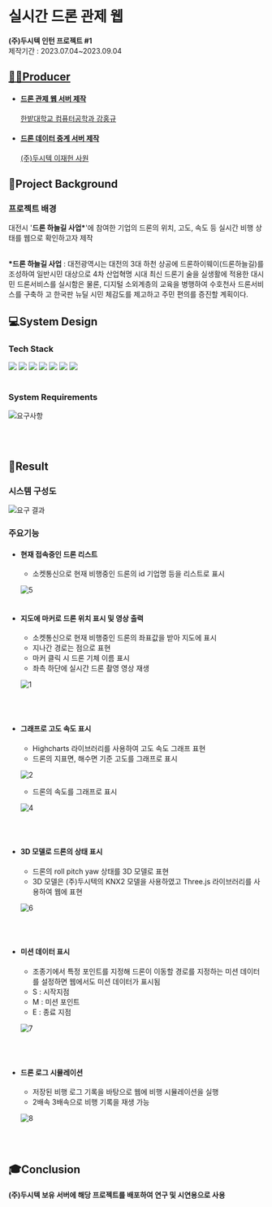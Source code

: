 # 실시간 드론 관제 웹
**(주)두시텍 인턴 프로젝트 #1**
<br>
제작기간 : 2023.07.04~2023.09.04

## <u>👨‍🔧Producer
- #### 드론 관제 웹 서버 제작
	한밭대학교 컴퓨터공학과 강홍규
- #### 드론 데이터 중계 서버 제작
	(주)두시텍 이재헌 사원
	

## </u> 🧐Project Background
<h3>프로젝트 배경</h3>
  대전시 '<strong>드론 하늘길 사업*</strong>'에 참여한 기업의 드론의 위치, 고도, 속도 등 실시간 비행 상태를 웹으로 확인하고자 제작
  <br>
  <br>

   <strong>*드론 하늘길 사업</strong> : 대전광역시는 대전의 3대 하천 상공에 드론하이웨이(드론하늘길)를 조성하여 일반시민 대상으로 4차 산업혁명 시대 최신 드론기
술을 실생활에 적용한 대시민 드론서비스를 실시함은 물론, 디지털 소외계층의 교육을 병행하여 수호천사 드론서비스를 구축하
고 한국판 뉴딜 시민 체감도를 제고하고 주민 편의를 증진할 계획이다.

  
## 💻System Design

<h3> Tech Stack </h3>
<div align="left">
	<img src="https://img.shields.io/badge/Java-007396?style=flat&logo=Conda-Forge&logoColor=white" />
	<img src="https://img.shields.io/badge/Python-3776AB?style=flat&logo=Python&logoColor=white">
	<img src="https://img.shields.io/badge/Spring-6DB33F?style=flat&logo=Spring&logoColor=white" />
	<img src="https://img.shields.io/badge/Gradle-02303A?style=flat&logo=gradle&logoColor=white" />
  <img src="https://img.shields.io/badge/Intellij%20IDE-000000?style=flat&logo=intellijidea&logoColor=white" />
	<img src="https://img.shields.io/badge/Tomcat-F8DC75?style=flat&logo=ApacheTomcat&logoColor=white" />
	<img src="https://img.shields.io/badge/GitHub-181717?style=flat&logo=GitHub&logoColor=white" />
</div>
<br>

### System Requirements
   
![요구사항](https://github.com/hk1776/droneInfo/assets/77769783/2c852ebc-18cd-436f-8712-b2b42f97ee24)

<br><br>
## 📲Result
   ### 시스템 구성도
![요구 결과](https://github.com/hk1776/droneInfo/assets/77769783/10cf44f3-8e62-4068-9d68-470b8302577d)

   ### 주요기능
   - #### 현재 접속중인 드론 리스트
      - 소켓통신으로 현재 비행중인 드론의 id 기업명 등을 리스트로 표시<br>
     
       ![5](https://github.com/hk1776/droneInfo/assets/77769783/8bfeca32-aebb-4dfa-a885-d8201a0c2812)
<br><br>

   - #### 지도에 마커로 드론 위치 표시 및 영상 출력
      - 소켓통신으로 현재 비행중인 드론의 좌표값을 받아 지도에 표시
      - 지나간 경로는 점으로 표현
      - 마커 클릭 시 드론 기체 이름 표시
      - 좌측 하단에 실시간 드론 촬영 영상 재생 <br>
      
      ![1](https://github.com/hk1776/droneInfo/assets/77769783/f935a7e5-4ca9-4bfe-b2f6-2ba86a9a6716)

<br><br>
     
   - #### 그래프로 고도 속도 표시

      - Highcharts 라이브러리를 사용하여 고도 속도 그래프 표현
      - 드론의 지표면, 해수면 기준 고도를 그래프로 표시
   
      ![2](https://github.com/hk1776/droneInfo/assets/77769783/3cfb6eec-5458-491b-a774-42751c702c1d)

      - 드론의 속도를 그래프로 표시
   
      ![4](https://github.com/hk1776/droneInfo/assets/77769783/fd5d855a-eb41-4d6f-9e20-d62d1a980237)



<br><br>


   - #### 3D 모델로 드론의 상태 표시
      - 드론의 roll pitch yaw 상태를 3D 모델로 표현
      - 3D 모델은 (주)두시텍의 KNX2 모델을 사용하였고 Three.js 라이브러리를 사용하여 웹에 표현 <br>

   
      ![6](https://github.com/hk1776/droneInfo/assets/77769783/47d66bdd-4e55-4660-b339-4a65dcab0f8a)



<br><br>

  - #### 미션 데이터 표시
      - 조종기에서 특정 포인트를 지정해 드론이 이동할 경로를 지정하는 미션 데이터를 설정하면 웹에서도 미션 데이터가 표시됨
      - S : 시작지점
      - M : 미션 포인트
      - E : 종료 지점 <br>
         
      ![7](https://github.com/hk1776/droneInfo/assets/77769783/6cf2e03e-a9df-4396-a0dd-a598ff8ad723)


<br><br>

  - #### 드론 로그 시뮬레이션
      - 저장된 비행 로그 기록을 바탕으로 웹에 비행 시뮬레이션을 실행
      - 2배속 3배속으로 비행 기록을 재생 가능 <br>
         
      ![8](https://github.com/hk1776/droneInfo/assets/77769783/78d9f4d9-f645-4835-a744-fd2be78d9af4)
    
  
<br><br>
   
  ## 🎓Conclusion
  #### (주)두시텍 보유 서버에 해당 프로젝트를 배포하여 연구 및 시연용으로 사용
<br><br>
     
